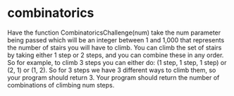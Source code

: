 # combinatorics
Have the function CombinatoricsChallenge(num) take the num parameter being passed which will be an integer between 1 and 1,000 that represents the number of stairs you will have to climb. You can climb the set of stairs by taking either 1 step or 2 steps, and you can combine these in any order. So for example, to climb 3 steps you can either do: (1 step, 1 step, 1 step) or (2, 1) or (1, 2). So for 3 steps we have 3 different ways to climb them, so your program should return 3. Your program should return the number of combinations of climbing num steps. 
